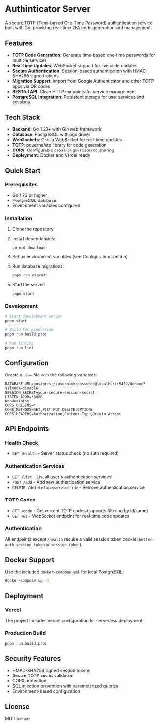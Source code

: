 # Authinticator Server

A secure TOTP (Time-based One-Time Password) authentication service built with Go, providing real-time 2FA code generation and management.

## Features

- **TOTP Code Generation**: Generate time-based one-time passwords for multiple services
- **Real-time Updates**: WebSocket support for live code updates
- **Secure Authentication**: Session-based authentication with HMAC-SHA256 signed tokens
- **Migration Support**: Import from Google Authenticator and other TOTP apps via QR codes
- **RESTful API**: Clean HTTP endpoints for service management
- **PostgreSQL Integration**: Persistent storage for user services and sessions

## Tech Stack

- **Backend**: Go 1.23+ with Gin web framework
- **Database**: PostgreSQL with pgx driver
- **WebSockets**: Gorilla WebSocket for real-time updates
- **TOTP**: pquerna/otp library for code generation
- **CORS**: Configurable cross-origin resource sharing
- **Deployment**: Docker and Vercel ready

## Quick Start

### Prerequisites

- Go 1.23 or higher
- PostgreSQL database
- Environment variables configured

### Installation

1. Clone the repository
2. Install dependencies:
   ```bash
   go mod download
   ```

3. Set up environment variables (see Configuration section)

4. Run database migrations:
   ```bash
   pnpm run migrate
   ```

5. Start the server:
   ```bash
   pnpm start
   ```

### Development

```bash
# Start development server
pnpm start

# Build for production
pnpm run build:prod

# Run linting
pnpm run lint
```

## Configuration

Create a `.env` file with the following variables:

```env
DATABASE_URL=postgres://username:password@localhost:5432/dbname?sslmode=disable
SESSION_SECRET=your-secure-session-secret
LISTEN_ADDR=:8080
DEBUG=false
CORS_ORIGINS=*
CORS_METHODS=GET,POST,PUT,DELETE,OPTIONS
CORS_HEADERS=Authorization,Content-Type,Origin,Accept
```

## API Endpoints

### Health Check
- `GET /health` - Server status check (no auth required)

### Authentication Services
- `GET /list` - List all user's authentication services
- `POST /add` - Add new authentication service
- `DELETE /delete?id=<service-id>` - Remove authentication service

### TOTP Codes
- `GET /code` - Get current TOTP codes (supports filtering by id/name)
- `GET /ws` - WebSocket endpoint for real-time code updates

### Authentication
All endpoints except `/health` require a valid session token cookie (`better-auth.session_token` or `session_token`).

## Docker Support

Use the included `docker-compose.yml` for local PostgreSQL:

```bash
docker-compose up -d
```

## Deployment

### Vercel
The project includes Vercel configuration for serverless deployment.

### Production Build
```bash
pnpm run build:prod
```

## Security Features

- HMAC-SHA256 signed session tokens
- Secure TOTP secret validation
- CORS protection
- SQL injection prevention with parameterized queries
- Environment-based configuration

## License

MIT License

